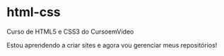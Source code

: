 # html-css
 Curso de HTML5 e CSS3 do CursoemVideo

Estou aprendendo a criar sites e agora vou gerenciar meus repositórios!
<!-- o M quer dizer que existem modificações no repositório!-->
